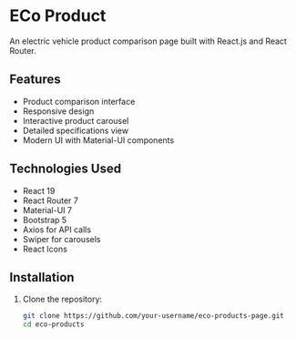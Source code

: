# ECo Product 

An electric vehicle product comparison page built with React.js and React Router.

## Features

- Product comparison interface
- Responsive design
- Interactive product carousel
- Detailed specifications view
- Modern UI with Material-UI components

## Technologies Used

- React 19
- React Router 7
- Material-UI 7
- Bootstrap 5
- Axios for API calls
- Swiper for carousels
- React Icons

## Installation

1. Clone the repository:
   ```bash
   git clone https://github.com/your-username/eco-products-page.git
   cd eco-products
